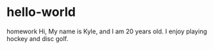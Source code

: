 # hello-world
homework
Hi, My name is Kyle, and I am 20 years old.
I enjoy playing hockey and disc golf.

